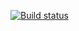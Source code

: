 [![Build status](https://ci.appveyor.com/api/projects/status/dp6mw649bfc31mvw?svg=true)](https://ci.appveyor.com/project/MaratIsashev/postmanecho)